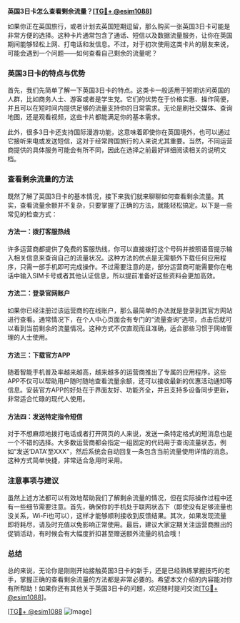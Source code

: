 **英国3日卡怎么查看剩余流量？[[TG💪+ @esim1088](https://t.me/s/esim1088)]**

如果你正在英国旅行，或者计划去英国短期逗留，那么购买一张英国3日卡可能是非常方便的选择。这种卡片通常包含了通话、短信以及数据流量服务，让你在英国期间能够轻松上网、打电话和发信息。不过，对于初次使用这类卡片的朋友来说，可能会遇到一个问题——如何查看自己剩余的流量呢？

### 英国3日卡的特点与优势

首先，我们先简单了解一下英国3日卡的特点。这类卡一般适用于短期访问英国的人群，比如商务人士、游客或者是学生党。它们的优势在于价格实惠、操作简便，并且可以在短时间内提供足够的流量支持你的日常需求。无论是刷社交媒体、查询地图，还是观看视频，这些卡片都能满足你的基本需求。

此外，很多3日卡还支持国际漫游功能，这意味着即使你在英国境外，也可以通过它接听来电或发送短信，这对于经常跨国旅行的人来说尤其重要。当然，不同运营商提供的具体服务可能会有所不同，因此在选择之前最好详细阅读相关的说明文档。

### 查看剩余流量的方法

既然了解了英国3日卡的基本情况，接下来我们就来聊聊如何查看剩余流量。其实，查看流量余额并不复杂，只要掌握了正确的方法，就能轻松搞定。以下是一些常见的检查方式：

#### 方法一：拨打客服热线
许多运营商都提供了免费的客服热线，你可以直接拨打这个号码并按照语音提示输入相关信息来查询自己的流量状况。这种方法的优点是无需额外下载任何应用程序，只需一部手机即可完成操作。不过需要注意的是，部分运营商可能需要你在电话中输入SIM卡号或者其他认证信息，所以提前准备好这些资料会更加高效。

#### 方法二：登录官网账户
如果你已经注册过该运营商的在线账户，那么最简单的办法就是登录到其官方网站进行查看。通常情况下，在个人中心页面会有专门的“流量查询”选项，点击后就可以看到当前剩余的流量情况。这种方式不仅直观而且准确，适合那些习惯于网络管理的人士使用。

#### 方法三：下载官方APP
随着智能手机普及率越来越高，越来越多的运营商推出了专属的应用程序。这些APP不仅可以帮助用户随时随地查看流量余额，还可以接收最新的优惠活动通知等信息。安装官方APP的好处在于界面友好、功能齐全，并且支持多设备同步更新，非常适合忙碌的现代人使用。

#### 方法四：发送特定指令短信
对于不想麻烦地拨打电话或者打开网页的人来说，发送一条特定格式的短消息也是一个不错的选择。大多数运营商都会指定一组固定的代码用于查询流量状态，例如“发送‘DATA’至XXX”，然后系统会自动回复一条包含当前流量使用详情的消息。这种方式简单快捷，非常适合急用时采用。

### 注意事项与建议

虽然上述方法都可以有效地帮助我们了解剩余流量的情况，但在实际操作过程中还有一些细节需要注意。首先，确保你的手机处于联网状态下（即使没有足够流量也没关系，Wi-Fi也可以），这样才能够顺利接收到反馈结果。其次，如果发现流量即将耗尽，请及时充值以免影响正常使用。最后，建议大家定期关注运营商推出的促销活动，有时候会有大幅度折扣甚至赠送额外流量的机会哦！

### 总结

总的来说，无论你是刚刚开始接触英国3日卡的新手，还是已经熟练掌握技巧的老手，掌握正确的查看剩余流量的方法都是非常必要的。希望本文介绍的内容能对你有所帮助！如果你还有其他关于英国3日卡的问题，欢迎随时提问交流[[TG💪+ @esim1088](https://t.me/s/esim1088)]。

[[TG💪+ @esim1088](https://t.me/s/esim1088) ![Image](https://i.postimg.cc/4NQfJmqS/Snipaste-2025-05-13-00-14-12.png)]
